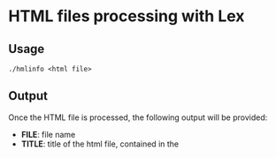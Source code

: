 # HTML files processing with Lex


## Usage
`./hmlinfo <html file> `

## Output 
 Once the HTML file is processed, the following output will be provided:
 
  - **FILE**: file name
  - **TITLE**: title of the html file, contained in the <title> tag.
  - **TAGSTATS**: tag name and number of ocurrences separated by a space. The *DOCYPE* tag and the comment tag won't be included in the stats.
  - **LINKS**: list of the URLs contained in the *<script>*, *<link>* and *<a>* tags.
  - **IMAGES**: list of the URLs contained in the *<image>* tag.
  


